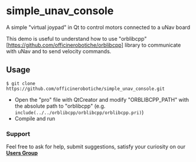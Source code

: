 # simple_unav_console
A simple "virtual joypad" in Qt to control motors connected to a uNav board

This demo is useful to understand how to use "orblibcpp" [https://github.com/officinerobotiche/orblibcpp] library to communicate with uNav and to send velocity commands.

## Usage
```
$ git clone https://github.com/officinerobotiche/simple_unav_console.git
```
* Open the "pro" file with QtCreator and modify "ORBLIBCPP_PATH" with the absolute path to "orblibcpp" (e.g. ```include(../../orblibcpp/orblibcpp/orblibcpp.pri)```)
* Compile and run

### Support
Feel free to ask for help, submit suggestions, satisfy your curiosity on our [**Users Group**](https://groups.google.com/forum/?hl=it#!forum/unav-users)
